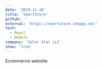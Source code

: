 ```yaml
---
date: '2019-11-10'
title: 'SmartStore'
github: ''
external: 'https://smartstore.shoppy.mn/'
tech:
  - React
  - NodeJs
company: 'Solar Star LLC'
show: 'true'
---
```


Ecommerce website.
